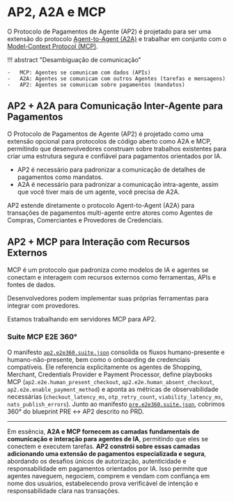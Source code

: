 # AP2, A2A e MCP

O Protocolo de Pagamentos de Agente (AP2) é projetado para ser uma extensão do protocolo [Agent-to-Agent (A2A)](https://a2a-protocol.org) e trabalhar em conjunto com o [Model-Context Protocol (MCP)](https://modelcontextprotocol.org).

<!-- prettier-ignore-start -->
!!! abstract "Desambiguação de comunicação"

    -   MCP: Agentes se comunicam com dados (APIs)
    -   A2A: Agentes se comunicam com outros Agentes (tarefas e mensagens)
    -   AP2: Agentes se comunicam sobre pagamentos (mandatos)
<!-- prettier-ignore-end -->

## AP2 + A2A para Comunicação Inter-Agente para Pagamentos

O Protocolo de Pagamentos de Agente (AP2) é projetado como uma extensão opcional para protocolos de código aberto como A2A e MCP, permitindo que desenvolvedores construam sobre trabalhos existentes para criar uma estrutura segura e confiável para pagamentos orientados por IA.

- AP2 é necessário para padronizar a comunicação de detalhes de pagamentos como mandatos.
- A2A é necessário para padronizar a comunicação intra-agente, assim que você tiver mais de um agente, você precisa de A2A.

AP2 estende diretamente o protocolo Agent-to-Agent (A2A) para transações de pagamentos multi-agente entre atores como Agentes de Compras, Comerciantes e Provedores de Credenciais.

## AP2 + MCP para Interação com Recursos Externos

MCP é um protocolo que padroniza como modelos de IA e agentes se conectam e interagem com recursos externos como ferramentas, APIs e fontes de dados.

Desenvolvedores podem implementar suas próprias ferramentas para integrar com provedores.

Estamos trabalhando em servidores MCP para AP2.

### Suite MCP E2E 360°

O manifesto [`ap2.e2e360.suite.json`](../../domains/ap2/mcp/manifests/ap2.e2e360.suite.json) consolida os fluxos humano-presente e humano-não-presente, bem como o onboarding de credenciais compatíveis. Ele referencia explicitamente os agentes de Shopping, Merchant, Credentials Provider e Payment Processor, define playbooks MCP (`ap2.e2e.human_present_checkout`, `ap2.e2e.human_absent_checkout`, `ap2.e2e.enable_payment_method`) e aponta as métricas de observabilidade necessárias (`checkout_latency_ms`, `otp_retry_count`, `viability_latency_ms`, `nats_publish_errors`). Junto ao manifesto [`pre.e2e360.suite.json`](../../domains/origination-viabilidade/mcp/manifests/pre.e2e360.suite.json), cobrimos 360° do blueprint PRE ↔ AP2 descrito no PRD.

---

Em essência, **A2A e MCP fornecem as camadas fundamentais de comunicação e interação para agentes de IA**, permitindo que eles se conectem e executem tarefas. **AP2 constrói sobre essas camadas adicionando uma extensão de pagamentos especializada e segura**, abordando os desafios únicos de autorização, autenticidade e responsabilidade em pagamentos orientados por IA. Isso permite que agentes naveguem, negociem, comprem e vendam com confiança em nome dos usuários, estabelecendo prova verificável de intenção e responsabilidade clara nas transações.
